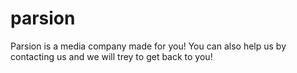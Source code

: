 # parsion
Parsion is a media company made for you! You can also help us by contacting us and we will trey to get back to you!
